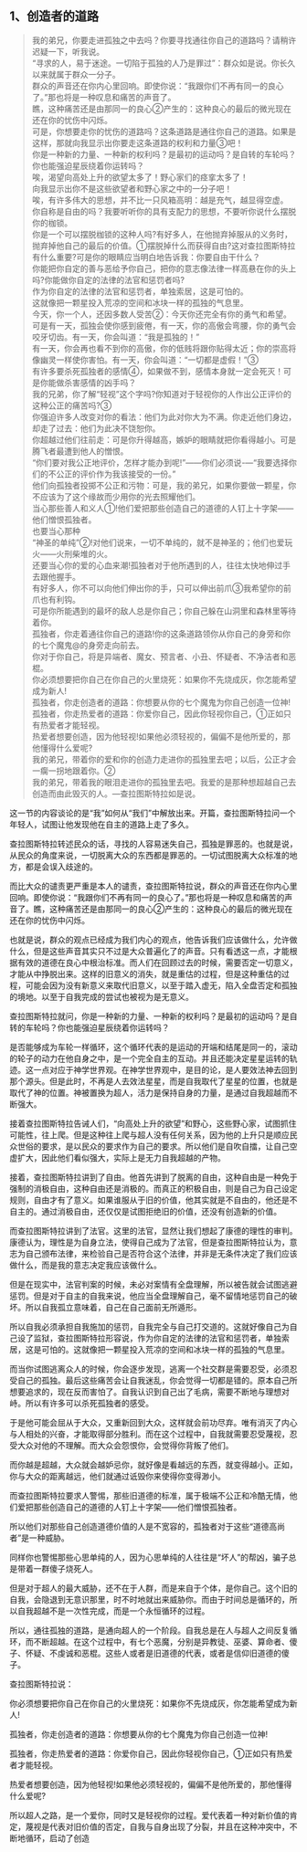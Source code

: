 <h2>1、创造者的道路</h2><blockquote data-pid="-M7FNHWk">我的弟兄，你要走进孤独之中去吗？你要寻找通往你自己的道路吗？请稍许迟疑一下，听我说。<br>“寻求的人，易于迷途。一切陷于孤独的人乃是罪过”：群众如是说。你长久以来就属于群众一分子。<br>群众的声音还在你内心里回响。即使你说：“我跟你们不再有同一的良心了。”那也将是一种叹息和痛苦的声音了。<br>瞧，这种痛苦还是由那同一的良心②产生的：这种良心的最后的微光现在还在你的忧伤中闪烁。<br>可是，你想要走你的忧伤的道路吗？这条道路是通往你自己的道路。如果是这样，那就向我显示出你要走这条道路的权利和力量③吧！<br>你是一种新的力量、一种新的权利吗？是最初的运动吗？是自转的车轮吗？你也能强迫星辰绕着你运转吗？<br>唉，渴望向高处上升的欲望太多了！野心家们的痉挛太多了！<br>向我显示出你不是这些欲望者和野心家之中的一分子吧！<br>唉，有许多伟大的思想，并不比一只风箱高明：越是充气，越显得空虚。<br>你自称是自由的吗？我要听听你的具有支配力的思想，不要听你说什么摆脱你的枷锁。<br>你是一个可以摆脱枷锁的这种人吗?有好多人，在他抛弃掉服从的义务时，抛弃掉他自己的最后的价值。①摆脱掉什么而获得自由?这对查拉图斯特拉有什么重要?可是你的眼睛应当明白地告诉我：你要自由干什么？<br>你能把你自定的善与恶给予你自己，把你的意志像法律一样高悬在你的头上吗?你能做你自定的法律的法官和惩罚者吗?<br>作为你自定的法律的法官和惩罚者，单独索居，这是可怕的。<br>这就像把一颗星投入荒凉的空间和冰块一样的孤独的气息里。<br>今天，你一个人，还因多数人受苦②：今天你还完全有你的勇气和希望。<br>可是有一天，孤独会使你感到疲倦，有一天，你的高傲会弯腰，你的勇气会咬牙切齿。有一天，你会叫道：“我是孤独的！”<br>有一天，你会再也看不到你的高傲，你的低贱将跟你贴得太近；你的崇高将像幽灵一样使你害怕。有一天，你会叫道：“一切都是虚假！”③<br>有许多要杀死孤独者的感情④，如果做不到，感情本身就一定会死灭！可是你能做杀害感情的凶手吗？<br>我的兄弟，你了解“轻视”这个字吗?你知道对于轻视你的人作出公正评价的这种公正的痛苦吗?③<br>你强迫许多人改变对你的看法：他们为此对你大为不满。你走近他们身边，却走了过去：他们为此决不饶恕你。<br>你超越过他们往前走：可是你升得越高，嫉妒的眼睛就把你看得越小。可是腾飞者最遭到他人的憎恨。<br>“你们要对我公正地评价，怎样才能办到呢!”——你们必须说-—“我要选择你们的不公正的评价作为我该接受的一份。”<br>他们向孤独者投掷不公正和污物：可是，我的弟兄，如果你要做一颗星，你不应该为了这个缘故而少用你的光去照耀他们。<br>当心那些善人和义人①!他们爱把那些创造自己的道德的人钉上十字架——他们憎恨孤独者。<br>也要当心那种<br>“神圣的单纯”②!对他们说来，一切不单纯的，就不是神圣的；他们也爱玩火——火刑柴堆的火。<br>还要当心你的爱的心血来潮!孤独者对于他所遇到的人，往往太快地伸过手去跟他握手。<br>有好多人，你不可以向他们伸出你的手，只可以伸出前爪③我希望你的前爪也有利钩。<br>可是你所能遇到的最坏的敌人总是你自己；你自己躲在山洞里和森林里等待着你。<br>孤独者，你走着通往你自己的道路!你的这条道路领你从你自己的身旁和你的七个魔鬼@的身旁走向前去。<br>你对于你自己，将是异端者、魔女、预言者、小丑、怀疑者、不净洁者和恶棍。<br>你必须想要把你自己在你自己的火里烧死：如果你不先烧成灰，你怎能希望成为新人!<br>孤独者，你走创造者的道路：你想要从你的七个魔鬼为你自己创造一位神!<br>孤独者，你走热爱者的道路：你爱你自己，因此你轻视你自己，①正如只有热爱者才能轻视。<br>热爱者想要创造，因为他轻视!如果他必须轻视的，偏偏不是他所爱的，那他懂得什么爱呢?<br>我的弟兄，带着你的爱和你的创造力走进你的孤独里去吧；以后，公正才会一瘸一拐地跟着你。②<br>我的弟兄，带着我的眼泪走进你的孤独里去吧。我爱的是那种想超越自己去创造而由此毁灭的人。—查拉图斯特拉如是说。</blockquote><p data-pid="a_Zi6pEm">这一节的内容谈论的是“我”如何从“我们”中解放出来。开篇，查拉图斯特拉问一个年轻人，试图让他发现他在自主的道路上走了多久。</p><p data-pid="1lwYxXz8">查拉图斯特拉转述民众的话，寻找的人容易迷失自己，孤独是罪恶的。也就是说，从民众的角度来说，一切脱离大众的东西都是罪恶的。一切试图脱离大众标准的地方，都是会误入歧途的。</p><p data-pid="92wEXdQ5">而比大众的谴责更严重是本人的谴责，查拉图斯特拉说，群众的声音还在你内心里回响。即使你说：“我跟你们不再有同一的良心了。”那也将是一种叹息和痛苦的声音了。瞧，这种痛苦还是由那同一的良心②产生的：这种良心的最后的微光现在还在你的忧伤中闪烁。</p><p data-pid="RQV3REpu">也就是说，群众的观点已经成为我们内心的观点，他告诉我们应该做什么，允许做什么，但是这些声音其实只不过是大众普遍化了的声音。只有看透这一点，才能根据有效的道德在良心中根治标准。而人们在回顾过去的时候，需要否定一切意义，才能从中挣脱出来。这样的旧意义的消失，就是重估的过程，但是这种重估的过程，可能会因为没有新意义来取代旧意义，以至于踏入虚无，陷入全盘否定和孤独的境地。以至于自我完成的尝试也被视为是无意义。</p><p data-pid="g1NeaxWo">查拉图斯特拉就问，你是一种新的力量、一种新的权利吗？是最初的运动吗？是自转的车轮吗？你也能强迫星辰绕着你运转吗？</p><p data-pid="tZ7HU9op">是否能够成为车轮一样循环，这个循环代表的是运动的开端和结尾是同一的，滚动的轮子的动力在他自身之中，是一个完全自主的互动。并且还能决定星星运转的轨迹。这一点对应于神学世界观。在神学世界观中，是目的论，是人要效法神去回到那个源头。但是此时，不再是人去效法星星，而是自我取代了星星的位置，也就是取代了神的位置。神被置换为超人，活力是保持自身的力量，是通过自我超越而不断强大。</p><p data-pid="OpfnBPdx">接着查拉图斯特拉告诫人们，“向高处上升的欲望”和野心，这些野心家，试图抓住可能性，往上爬。但是这种往上爬与超人没有任何关系，因为他的上升只是顺应民众世俗的要求，是以民众的要求作为自己的要求。所以他们是自吹自擂，让自己空虚扩大，因此他们看似强大，实际上是无力自我超越的产物。</p><p data-pid="gGY_8pjX">接着，查拉图斯特拉讲到了自由。他首先讲到了脱离的自由，这种自由是一种免于强制的消极自由，这种自由还是消极的。而真正的积极自由，则是自己为自己设定规则，自由才有了意义。如果谁服从于旧的价值，他其实就是不自由的，他还是不自主的。通过消极自由，还仅仅是试图拒绝旧的价值，还没有创造新的价值。</p><p data-pid="HTW6DPFM">而查拉图斯特拉讲到了法官。这里的法官，显然让我们想起了康德的理性的审判。康德认为，理性是为自身立法，使得自己成为了法官，但是查拉图斯特拉认为，意志为自己颁布法律，来检验自己是否符合这个法律，并非是无条件决定了我们应该做什么，而是我的意志决定我应该做什么。</p><p data-pid="tu-Blb_Z">但是在现实中，法官判案的时候，未必对案情有全盘理解，所以被告就会试图逃避惩罚。但是对于自主的自我来说，他应当全盘理解自己，毫不留情地惩罚自己的破坏。所以自我孤立意味着，自己在自己面前无所遁形。</p><p data-pid="xpXyA1rV">所以自我必须承担自我施加的惩罚，自我完全与自己打交道的。这就好像自己为自己设了监狱，查拉图斯特拉形容说，作为你自定的法律的法官和惩罚者，单独索居，这是可怕的。这就像把一颗星投入荒凉的空间和冰块一样的孤独的气息里。</p><p data-pid="s4ZbzCp5">而当你试图逃离众人的时候，你会逐步发现，逃离一个社交群是需要忍受，必须忍受自己的孤独。最后这些痛苦会让自我迷乱，你会觉得一切都是错的。原本自己所想要追求的，现在反而害怕了。自我认识到自己出了毛病，需要不断地与理想对峙。所以有许多可以杀死孤独者的感受。</p><p data-pid="CVBnJfEW">于是他可能会屈从于大众，又重新回到大众，这样就会前功尽弃。唯有消灭了内心与人相处的兴奋，才能取得部分胜利。而在这个过程中，自我就需要忍受蔑视，忍受大众对他的不理解。而大众会怨恨你，会觉得你背叛了他们。</p><p data-pid="xro7XxvO">而你越是超越，大众就会越妒忌你，就好像是看越远的东西，就变得越小。正如，你与大众的距离越远，他们就通过诋毁你来使得你变得渺小。</p><p data-pid="CAL-7iAW">而查拉图斯特拉要求人警惕，那些旧道德的标准，属于极端不公正和冷酷无情，他们爱把那些创造自己的道德的人钉上十字架——他们憎恨孤独者。</p><p data-pid="yZygmfGM">所以他们对那些自己创造道德价值的人是不宽容的，孤独者对于这些“道德高尚者”是一种威胁。</p><p data-pid="PKeB6rI3">同样你也警惕那些心思单纯的人，因为心思单纯的人往往是“坏人”的帮凶，骗子总是带着一群傻子烧死人。</p><p data-pid="Jx6RhhgM">但是对于超人的最大威胁，还不在于人群，而是来自于个体，是你自己。这个旧的自我，会隐退到无意识那里，时不时地就出来威胁你。而由于时间总是循环的，所以自我超越不是一次性完成，而是一个永恒循环的过程。</p><p data-pid="PyySdEvH">所以，通往孤独的道路，是通向超人的一个阶段。自我总是在人与超人之间反复循环，而不断超越。在这个过程中，有七个恶魔，分别是异教徒、巫婆、算命者、傻子、怀疑、不虔诚和恶棍。这些人或者是旧道德的代表，或者是信仰旧道德的傻子。</p><p data-pid="Up2qcEbL">查拉图斯特拉说：</p><p data-pid="xKaMwlbb">你必须想要把你自己在你自己的火里烧死：如果你不先烧成灰，你怎能希望成为新人!</p><p data-pid="ITgzF7yJ">孤独者，你走创造者的道路：你想要从你的七个魔鬼为你自己创造一位神!</p><p data-pid="5dLIxFYi">孤独者，你走热爱者的道路：你爱你自己，因此你轻视你自己，①正如只有热爱者才能轻视。</p><p data-pid="IFFK2L79">热爱者想要创造，因为他轻视!如果他必须轻视的，偏偏不是他所爱的，那他懂得什么爱呢?</p><p data-pid="0hEj2nc2">所以超人之路，是一个爱你，同时又是轻视你的过程。爱代表着一种对新价值的肯定，蔑视是代表对旧价值的否定，自我与自身出现了分裂，并且在这种冲突中，不断地循环，启动了创造</p><p></p><p></p><p></p><p></p><p></p><p></p><p></p><p></p><p></p><p></p><p></p><p></p><p></p><p></p><p></p><p></p><p></p><p></p>